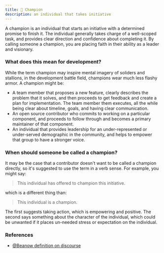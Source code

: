 ```yaml
---
title: 🏅 Champion
description: an individual that takes initiative
---
```


A champion is an individual that starts an initiative with a determined promise
to finish it. The individual generally takes charge of a well-scoped task, and
provides clear direction and confidence about completing it. By calling someone
a champion, you are placing faith in their ability as a leader and visionary.

### What does this mean for development?

While the term champion may inspire mental imagery of soliders and stallions,
in the development battle field, champions wear much less flashy armor. A champion
might be:

 - A team member that proposes a new feature, clearly describes the problem that it solves, and then proceeds to get feedback and create a plan for implementation. The team member them executes, all the while being clear about timeline, goals, and having clear communication.
 - An open source contributor who commits to working on a particular component, and proceeds to follow through and becomes a primary maintainer of that component.
 - An individual that provides leadership for an under-represented or under-served demographic in the community, and helps to empower that group to have a stronger voice.

### When should someone be called a champion?

It may be the case that a contributor doesn't want to be called a champion directly,
so it's suggested to use the term in a verb sense. For example, you might say:

> This individual has offered to champion this initiative.

which is a different thing than:

> This individual is a champion.

The first suggests taking action, which is empowering and positive. The second says something about the character of the individual, which could be unwanted if it places un-needed
stress or expectation on the individual.

### References

 - [@Beanow definition on discourse](https://discourse.sourcecred.io/t/about-champions-and-heroes/291)

